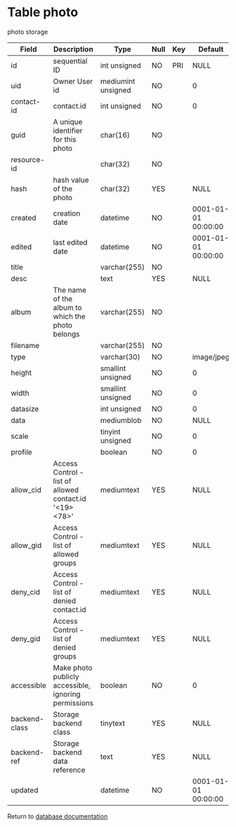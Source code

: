 Table photo
===========
photo storage

| Field | Description | Type | Null | Key | Default | Extra |
| ----- | ----------- | ---- | ---- | --- | ------- | ----- |
| id            | sequential ID                                          | int unsigned       | NO  | PRI | NULL                | auto_increment |    
| uid           | Owner User id                                          | mediumint unsigned | NO  |     | 0                   |                |    
| contact-id    | contact.id                                             | int unsigned       | NO  |     | 0                   |                |    
| guid          | A unique identifier for this photo                     | char(16)           | NO  |     |                     |                |    
| resource-id   |                                                        | char(32)           | NO  |     |                     |                |    
| hash          | hash value of the photo                                | char(32)           | YES |     | NULL                |                |    
| created       | creation date                                          | datetime           | NO  |     | 0001-01-01 00:00:00 |                |    
| edited        | last edited date                                       | datetime           | NO  |     | 0001-01-01 00:00:00 |                |    
| title         |                                                        | varchar(255)       | NO  |     |                     |                |    
| desc          |                                                        | text               | YES |     | NULL                |                |    
| album         | The name of the album to which the photo belongs       | varchar(255)       | NO  |     |                     |                |    
| filename      |                                                        | varchar(255)       | NO  |     |                     |                |    
| type          |                                                        | varchar(30)        | NO  |     | image/jpeg          |                |    
| height        |                                                        | smallint unsigned  | NO  |     | 0                   |                |    
| width         |                                                        | smallint unsigned  | NO  |     | 0                   |                |    
| datasize      |                                                        | int unsigned       | NO  |     | 0                   |                |    
| data          |                                                        | mediumblob         | NO  |     | NULL                |                |    
| scale         |                                                        | tinyint unsigned   | NO  |     | 0                   |                |    
| profile       |                                                        | boolean            | NO  |     | 0                   |                |    
| allow_cid     | Access Control - list of allowed contact.id &#039;&lt;19&gt;&lt;78&gt;&#039; | mediumtext         | YES |     | NULL                |                |    
| allow_gid     | Access Control - list of allowed groups                | mediumtext         | YES |     | NULL                |                |    
| deny_cid      | Access Control - list of denied contact.id             | mediumtext         | YES |     | NULL                |                |    
| deny_gid      | Access Control - list of denied groups                 | mediumtext         | YES |     | NULL                |                |    
| accessible    | Make photo publicly accessible, ignoring permissions   | boolean            | NO  |     | 0                   |                |    
| backend-class | Storage backend class                                  | tinytext           | YES |     | NULL                |                |    
| backend-ref   | Storage backend data reference                         | text               | YES |     | NULL                |                |    
| updated       |                                                        | datetime           | NO  |     | 0001-01-01 00:00:00 |                |    

Return to [database documentation](help/database)
